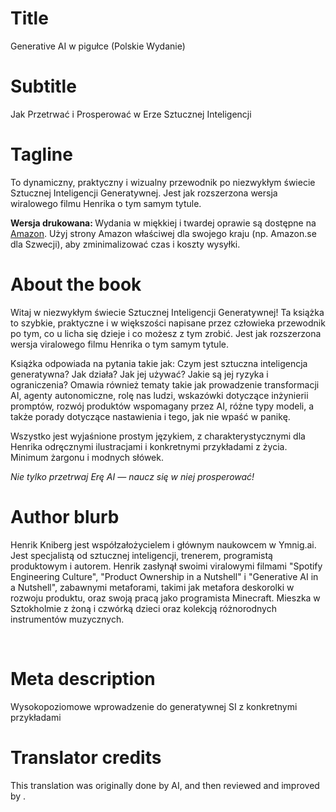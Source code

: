 # Title

Generative AI w pigułce (Polskie Wydanie)

# Subtitle

Jak Przetrwać i Prosperować w Erze Sztucznej Inteligencji

# Tagline

<p>To dynamiczny, praktyczny i wizualny przewodnik po niezwykłym świecie Sztucznej Inteligencji Generatywnej. Jest jak rozszerzona wersja wiralowego filmu Henrika o tym samym tytule. </p><p> </p><p><strong>Wersja drukowana: </strong>Wydania w miękkiej i twardej oprawie są dostępne na <a href="https://www.amazon.com/Generative-AI-Nutshell-Survive-Thrive/dp/B0DTK6ZVWX" target="_blank">Amazon</a>. Użyj strony Amazon właściwej dla swojego kraju (np. Amazon.se dla Szwecji), aby zminimalizować czas i koszty wysyłki.</p>

# About the book

<p>Witaj w niezwykłym świecie Sztucznej Inteligencji Generatywnej! Ta książka to szybkie, praktyczne i w większości napisane przez człowieka przewodnik po tym, co u licha się dzieje i co możesz z tym zrobić. Jest jak rozszerzona wersja viralowego filmu Henrika o tym samym tytule.</p><p> </p><p>Książka odpowiada na pytania takie jak: Czym jest sztuczna inteligencja generatywna? Jak działa? Jak jej używać? Jakie są jej ryzyka i ograniczenia? Omawia również tematy takie jak prowadzenie transformacji AI, agenty autonomiczne, rolę nas ludzi, wskazówki dotyczące inżynierii promptów, rozwój produktów wspomagany przez AI, różne typy modeli, a także porady dotyczące nastawienia i tego, jak nie wpaść w panikę.</p><p> </p><p>Wszystko jest wyjaśnione prostym językiem, z charakterystycznymi dla Henrika odręcznymi ilustracjami i konkretnymi przykładami z życia. Minimum żargonu i modnych słówek.</p><p> </p><p><em>Nie tylko przetrwaj Erę AI — naucz się w niej prosperować!</em></p>

# Author blurb

<p>Henrik Kniberg jest współzałożycielem i głównym naukowcem w Ymnig.ai. Jest specjalistą od sztucznej inteligencji, trenerem, programistą produktowym i autorem. Henrik zasłynął swoimi viralowymi filmami "Spotify Engineering Culture", "Product Ownership in a Nutshell" i "Generative AI in a Nutshell", zabawnymi metaforami, takimi jak metafora deskorolki w rozwoju produktu, oraz swoją pracą jako programista Minecraft. Mieszka w Sztokholmie z żoną i czwórką dzieci oraz kolekcją różnorodnych instrumentów muzycznych.</p><p><br></p>

# Meta description

Wysokopoziomowe wprowadzenie do generatywnej SI z konkretnymi przykładami

# Translator credits

This translation was originally done by AI, and then reviewed and improved by <insert your name here>.
